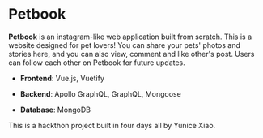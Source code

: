 # Petbook

**Petbook** is an instagram-like web application built from scratch. This is a website designed for pet lovers! You can share your pets' photos and stories here, and you can also view, comment and like other's post. Users can follow each other on Petbook for future updates.

- **Frontend**: Vue.js, Vuetify

- **Backend**: Apollo GraphQL, GraphQL, Mongoose

- **Database**: MongoDB

This is a hackthon project built in four days all by Yunice Xiao.

